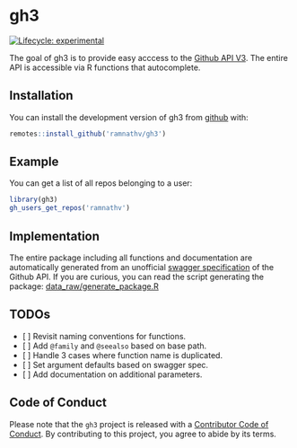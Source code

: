 
<!-- README.md is generated from README.Rmd. Please edit that file -->

# gh3

<!-- badges: start -->

[![Lifecycle:
experimental](https://img.shields.io/badge/lifecycle-experimental-orange.svg)](https://www.tidyverse.org/lifecycle/#experimental)
<!-- badges: end -->

The goal of gh3 is to provide easy acccess to the [Github API
V3](https://developer.github.com/v3/). The entire API is accessible via
R functions that autocomplete.

## Installation

You can install the development version of gh3 from
[github](http://github.com/ramnathv/gh3) with:

``` r
remotes::install_github('ramnathv/gh3')
```

## Example

You can get a list of all repos belonging to a user:

``` r
library(gh3)
gh_users_get_repos('ramnathv')
```

## Implementation

The entire package including all functions and documentation are
automatically generated from an unofficial [swagger
specification](https://api.apis.guru/v2/specs/github.com/v3/swagger.yaml)
of the Github API. If you are curious, you can read the script
generating the package:
[data\_raw/generate\_package.R](https://github.com/ramnathv/gh3/blob/master/data-raw/generate_package.R)

## TODOs

  - \[ \] Revisit naming conventions for functions.
  - \[ \] Add `@family` and `@seealso` based on base path.
  - \[ \] Handle 3 cases where function name is duplicated.
  - \[ \] Set argument defaults based on swagger spec.
  - \[ \] Add documentation on additional parameters.

## Code of Conduct

Please note that the `gh3` project is released with a [Contributor Code
of Conduct](CODE_OF_CONDUCT.md). By contributing to this project, you
agree to abide by its terms.
